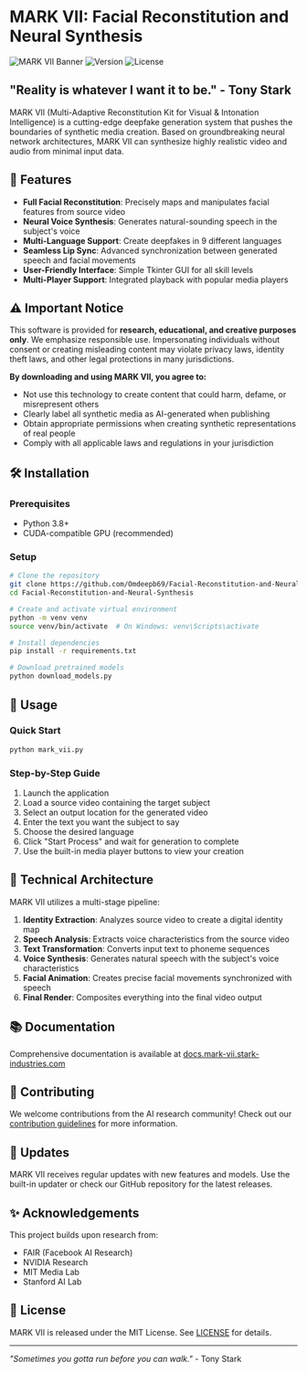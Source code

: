 # MARK VII: Facial Reconstitution and Neural Synthesis

![MARK VII Banner](https://img.shields.io/badge/MARK%20VII-Stark%20Industries-red?style=for-the-badge)
![Version](https://img.shields.io/badge/Version-2.3.1-blue)
![License](https://img.shields.io/badge/License-MIT-green)

## "Reality is whatever I want it to be." - Tony Stark

MARK VII (Multi-Adaptive Reconstitution Kit for Visual & Intonation Intelligence) is a cutting-edge deepfake generation system that pushes the boundaries of synthetic media creation. Based on groundbreaking neural network architectures, MARK VII can synthesize highly realistic video and audio from minimal input data.

## 🚀 Features

- **Full Facial Reconstitution**: Precisely maps and manipulates facial features from source video
- **Neural Voice Synthesis**: Generates natural-sounding speech in the subject's voice 
- **Multi-Language Support**: Create deepfakes in 9 different languages
- **Seamless Lip Sync**: Advanced synchronization between generated speech and facial movements
- **User-Friendly Interface**: Simple Tkinter GUI for all skill levels
- **Multi-Player Support**: Integrated playback with popular media players

## ⚠️ Important Notice

This software is provided for **research, educational, and creative purposes only**. We emphasize responsible use. Impersonating individuals without consent or creating misleading content may violate privacy laws, identity theft laws, and other legal protections in many jurisdictions. 

**By downloading and using MARK VII, you agree to:**
- Not use this technology to create content that could harm, defame, or misrepresent others
- Clearly label all synthetic media as AI-generated when publishing
- Obtain appropriate permissions when creating synthetic representations of real people
- Comply with all applicable laws and regulations in your jurisdiction

## 🛠️ Installation

### Prerequisites
- Python 3.8+
- CUDA-compatible GPU (recommended)

### Setup

```bash
# Clone the repository
git clone https://github.com/Omdeepb69/Facial-Reconstitution-and-Neural-Synthesis.git
cd Facial-Reconstitution-and-Neural-Synthesis

# Create and activate virtual environment
python -m venv venv
source venv/bin/activate  # On Windows: venv\Scripts\activate

# Install dependencies
pip install -r requirements.txt

# Download pretrained models
python download_models.py
```

## 🔧 Usage

### Quick Start

```bash
python mark_vii.py
```

### Step-by-Step Guide

1. Launch the application
2. Load a source video containing the target subject
3. Select an output location for the generated video
4. Enter the text you want the subject to say
5. Choose the desired language
6. Click "Start Process" and wait for generation to complete
7. Use the built-in media player buttons to view your creation


## 🧪 Technical Architecture

MARK VII utilizes a multi-stage pipeline:

1. **Identity Extraction**: Analyzes source video to create a digital identity map
2. **Speech Analysis**: Extracts voice characteristics from the source video
3. **Text Transformation**: Converts input text to phoneme sequences
4. **Voice Synthesis**: Generates natural speech with the subject's voice characteristics
5. **Facial Animation**: Creates precise facial movements synchronized with speech
6. **Final Render**: Composites everything into the final video output

## 📚 Documentation

Comprehensive documentation is available at [docs.mark-vii.stark-industries.com](https://docs.mark-vii.stark-industries.com)

## 🤝 Contributing

We welcome contributions from the AI research community! Check out our [contribution guidelines](CONTRIBUTING.md) for more information.

## 🔄 Updates

MARK VII receives regular updates with new features and models. Use the built-in updater or check our GitHub repository for the latest releases.

## ✨ Acknowledgements

This project builds upon research from:
- FAIR (Facebook AI Research)
- NVIDIA Research
- MIT Media Lab
- Stanford AI Lab

## 📄 License

MARK VII is released under the MIT License. See [LICENSE](LICENSE) for details.

---

*"Sometimes you gotta run before you can walk."* - Tony Stark